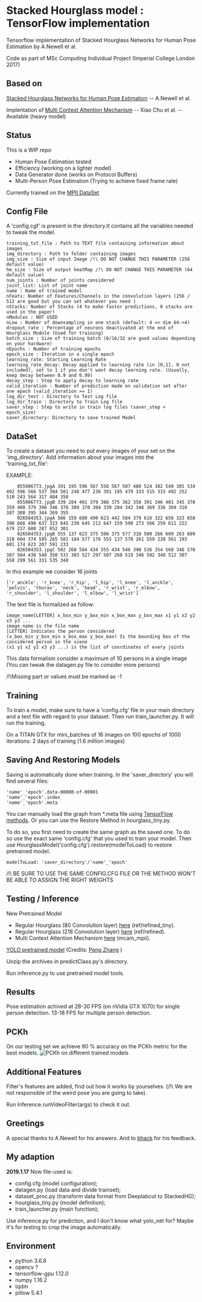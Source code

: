 # Stacked Hourglass model : TensorFlow implementation

Tensorflow implementation of Stacked Hourglass Networks for Human Pose Estimation by A.Newell et al.

Code as part of MSc Computing Individual Project (Imperial College London 2017)

## Based on

[Stacked Hourglass Networks for Human Pose Estimation](https://arxiv.org/abs/1603.06937) -- A.Newell et al.  

Implentation of [Multi Context Attention Mechanism](https://arxiv.org/abs/1702.07432) -- Xiao Chu et al. -- Available (heavy model)

## Status

This is a WIP repo

* Human Pose Estimation tested
* Efficiency (working on a lighter model)
* Data Generator done (works on Protocol Buffers)
* Multi-Person Pose Estimation (Trying to achieve fixed frame rate) 

Currently trained on the [MPII DataSet](http://human-pose.mpi-inf.mpg.de/)

## Config File

A 'config.cgf' is present in the directory.It contains all the variables needed to tweak the model.
	
	training_txt_file : Path to TEXT file containing information about images
	img_directory : Path to folder containing images
	img_size : Size of input Image /!\ DO NOT CHANGE THIS PARAMETER (256 default value)
	hm_size : Size of output heatMap /!\ DO NOT CHANGE THIS PARAMETER (64 default value)
	num_joints : Number of joints considered
	joint_list: List of joint name
	name : Name of trained model
	nFeats: Number of Features/Channels in the convolution layers (256 / 512 are good but you can set whatever you need )
	nStacks: Number of Stacks (4 to make faster predictions, 8 stacks are used in the paper)
	nModules : NOT USED
	nLow : Number of downsampling in one stack (default: 4 => dim 64->4)
	dropout_rate : Percentage of neurons deactivated at the end of Hourglass Module (Used for training)
	batch_size : Size of training batch (8/16/32 are good values depending on your hardware)
	nEpochs : Number of training epochs
	epoch_size : Iteration in a single epoch
	learning_rate: Starting Learning Rate
	learning_rate_decay: Decay applied to learning rate (in ]0,1], 0 not included), set to 1 if you don't want decay learning rate. (Usually, keep decay between 0.9 and 0.99)
	decay_step : Step to apply decay to learning rate
	valid_iteration : Number of prediction made on validation set after one epoch (valid_iteration >= 1)
	log_dir_test : Directory to Test Log file
	log_dir_train : Directory to Train Log file
	saver_step : Step to write in train log files (saver_step < epoch_size)
	saver_directory: Directory to save trained Model

## DataSet

To create a dataset you need to put every images of your set on the 'img_directory'.
Add information about your images into the 'training_txt_file':

EXAMPLE:

		055906773.jpgA 391 195 596 567 556 567 507 480 524 382 549 385 534 492 596 566 537 384 501 248 477 236 391 195 479 333 515 315 492 252 510 243 564 317 484 350
		055906773.jpgB 339 284 401 379 386 375 362 358 391 346 401 345 370 359 400 379 396 346 378 309 370 304 339 284 342 346 369 336 369 310 387 308 395 344 369 355
		026504353.jpgA 566 159 680 490 623 442 584 379 616 322 658 323 658 398 666 490 637 323 645 230 645 212 647 159 590 273 566 259 611 222 679 237 680 287 652 301
		026504353.jpgB 555 137 623 375 586 375 577 310 580 266 609 263 609 310 604 374 595 265 581 184 577 176 555 137 570 261 559 238 561 193 601 174 623 207 591 233
		026504353.jpgC 502 268 584 434 555 434 546 390 536 354 560 346 570 387 584 430 548 350 531 303 527 297 507 268 519 346 502 340 512 307 550 299 561 331 535 348
In this example we consider 16 joints

	['r_anckle', 'r_knee', 'r_hip', 'l_hip', 'l_knee', 'l_anckle', 'pelvis', 'thorax', 'neck', 'head', 'r_wrist', 'r_elbow', 'r_shoulder', 'l_shoulder', 'l_elbow', 'l_wrist']
The text file is formalized as follow:

	image_name[LETTER] x_box_min y_box_min x_box_max y_box_max x1 y1 x2 y2 x3 y3 ...
	image_name is the file name
	[LETTER] Indicates the person considered
	(x_box_min y_box_min x_box_max y_box_max) Is the bounding box of the considered person in the scene
	(x1 y1 x2 y2 x3 y3 ...) is the list of coordinates of every joints

This data formalism consider a maximum of 10 persons in a single image (You can tweak the datagen.py file to consider more persons)

/!\Missing part or values must be marked as -1

## Training

To train a model, make sure to have a 'config.cfg' file in your main directory and a text file with regard to your dataset. Then run train_launcher.py. It will run the training.

On a TITAN GTX for mini_batches of 16 images on 100 epochs of 1000 iterations: 2 days of training (1.6 million images)

## Saving And Restoring Models

Saving is automatically done when training. In the 'saver_directory' you will find several files:
	
	'name'_'epoch'.data-00000-of-00001
	'name'_'epoch'.index
	'name'_'epoch'.meta

You can manually load the graph from *.meta file using [TensorFlow methods](http://cv-tricks.com/tensorflow-tutorial/save-restore-tensorflow-models-quick-complete-tutorial/). Or you can use the Restore Method in hourglass_tiny.py.

To do so, you first need to create the same graph as the saved one. To do so use the exact same 'config.cfg' that you used to train your model.	Then use HourglassModel('config.cfg').restore(modelToLoad) to restore pretrained model.
	
	modelToLoad: 'saver_directory'/'name'_'epoch'

/!\ BE SURE TO USE THE SAME CONFIG.CFG FILE OR THE METHOD WON'T BE ABLE TO ASSIGN THE RIGHT WEIGHTS

## Testing / Inference

New Pretrained Model

* Regular Hourglass (80 Convolution layer) [here](https://drive.google.com/open?id=0B03jF2Gc59lRbUJXWEpnc2dWemM) (ref/refined_tiny). 
* Regular Hourglass (218 Convolution layer) [here](https://drive.google.com/open?id=0B03jF2Gc59lRRkg4d2lNbzN4aTQ) (ref/refined).
* Multi Context Attention Mechanism [here](https://drive.google.com/open?id=0B03jF2Gc59lRZTduRU1yS1VXUzA) (mcam_mpii).

[YOLO pretrained model](https://github.com/hizhangp/yolo_tensorflow) (Credits: [Peng Zhang](https://github.com/hizhangp) )

Unzip the archives in predictClass.py's directory.

Run inference.py to use pretrained model tools.

## Results

Pose estimation achived at 28-30 FPS (on nVidia GTX 1070) for single person detection. 13-18 FPS for multiple person detection.

## PCKh

On our testing set we achieve 90 % accuracy on the PCKh metric for the best models.
![PCKh on different trained models](https://github.com/wbenbihi/hourglasstensorlfow/blob/master/pckhfULL.png)

## Additional Features

Filter's features are added, find out how it works by yourselves. (/!\ We are not responsible of the weird pose you are going to take).

Run Inference.runVideoFilter(args) to check it out.

## Greetings

A special thanks to A.Newell for his answers. And to [bhack](https://github.com/bhack) for his feedback.

## My adaption

**2019.1.17** Now file-used is:  

* config.cfg (model configuration);  
* datagen.py (load data and divide trainset);  
* dataset_proc.py (transform data format from Deeplabcut to StackedHG);  
* hourglass_tiny.py (model definition);  
* train_launcher.py (main function);  

Use inference.py for prediction, and I don't know what yolo_net for? Maybe it's for testing to crop the image automatically.  

## Environment

* python 3.6.8  
* opencv ?  
* tensorflow-gpu 1.12.0  
* numpy 1.16.2  
* tqdm  
* pillow  5.4.1  
